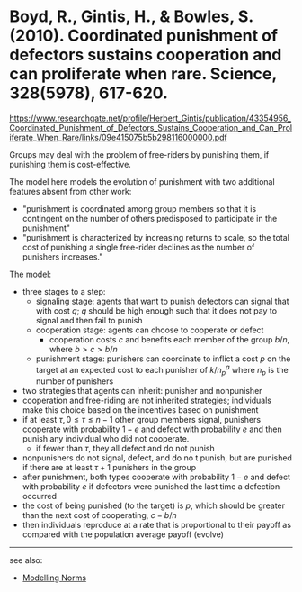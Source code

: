 # Boyd, R., Gintis, H., & Bowles, S. (2010). Coordinated punishment of defectors sustains cooperation and can proliferate when rare. Science, 328(5978), 617-620.

<https://www.researchgate.net/profile/Herbert_Gintis/publication/43354956_Coordinated_Punishment_of_Defectors_Sustains_Cooperation_and_Can_Proliferate_When_Rare/links/09e415075b5b298116000000.pdf>

Groups may deal with the problem of free-riders by punishing them, if punishing them is cost-effective.

The model here models the evolution of punishment with two additional features absent from other work:

- "punishment is coordinated among group members so that it is contingent on the number of others predisposed to participate in the punishment"
- "punishment is characterized by increasing returns to scale, so the total cost of punishing a single free-rider declines as the number of punishers increases."

The model:

- three stages to a step:
    - signaling stage: agents that want to punish defectors can signal that with cost $q$; $q$ should be high enough such that it does not pay to signal and then fail to punish
    - cooperation stage: agents can choose to cooperate or defect
        - cooperation costs $c$ and benefits each member of the group $b/n$, where $b > c > b/n$
    - punishment stage: punishers can coordinate to inflict a cost $p$ on the target at an expected cost to each punisher of $k/n_p^a$ where $n_p$ is the number of punishers
- two strategies that agents can inherit: punisher and nonpunisher
- cooperation and free-riding are not inherited strategies; individuals make this choice based on the incentives based on punishment
- if at least $\tau, 0 \leq \tau \leq n-1$ other group members signal, punishers cooperate with probability $1-e$ and defect with probability $e$ and then punish any individual who did not cooperate.
    - if fewer than $\tau$, they all defect and do not punish
- nonpunishers do not signal, defect, and do no t punish, but are punished if there are at least $\tau + 1$ punishers in the group
- after punishment, both types cooperate with probability $1-e$ and defect with probability $e$ if defectors were punished the last time a defection occurred
- the cost of being punished (to the target) is $p$, which should be greater than the next cost of cooperating, $c - b/n$
- then individuals reproduce at a rate that is proportional to their payoff as compared with the population average payoff (evolve)

---

see also:

- [Modelling Norms](http://www.springer.com/us/book/9789400770515)